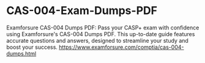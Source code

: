 # CAS-004-Exam-Dumps-PDF
Examforsure CAS-004 Dumps PDF: Pass your CASP+ exam with confidence using Examforsure's CAS-004 Dumps PDF. This up-to-date guide features accurate questions and answers, designed to streamline your study and boost your success.  https://www.examforsure.com/comptia/cas-004-dumps.html
